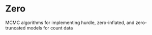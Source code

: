 # Zero
MCMC algorithms for implementing hurdle, zero-inflated, and zero-truncated models for count data
